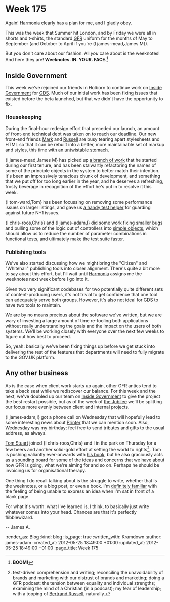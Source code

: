 Week 175
=========

Again! [Harmonia][] clearly has a plan for me, and I gladly obey.

This was the week that Summer hit London, and by Friday we were all in shorts and t-shirts, the standard [GFR](/) uniform for the months of May to September (and October to April if you're {l james-mead,James M}).

But *you* don't care about our fashion. All *you* care about is the weeknotes! And here they are! **Weeknotes. IN. YOUR. FACE.[^boom]**

Inside Government
------

This week we've rejoined our friends in Holborn to continue work on [Inside Government][] for [GDS][]. Much of our initial work has been fixing issues that existed before the beta launched, but that we didn't have the opportunity to fix.

### Housekeeping

During the final-hour redesign effort that preceded our launch, an amount of front-end technical debt was taken on to reach our deadline. Our new front-end friends [Mark](http://mhurrell.co.uk/) and [Russell](https://twitter.com/russellthorn) are busy tearing apart stylesheets and HTML so that it can be rebuilt into a better, more maintainable set of markup and styles, this time [with an untwistable stomach](http://www.snpp.com/episodes/8F17.html).

{l james-mead,James M} has picked up [a branch of work](https://github.com/alphagov/whitehall/compare/89bb4a959dfa2c9567c48b33f01384878e17d4b1...0b0734285f6b9bd0350a46d2de978dd59db97440) that he started during our first tenure, and has been stalwartly refactoring the names of some of the principle objects in the system to better match their intention. It's been an impressively tenacious chunk of development, and something that we put off for too long earlier in the year, and he deserves a refreshing, frosty beverage in recognition of the effort he's put in to resolve it this week.

{l tom-ward,Tom} has been focussing on removing some performance issues on larger listings, and gave us [a handy test helper](https://github.com/alphagov/whitehall/commit/1d393945af0525c92d25b75b9e1b614b9f78596f#L5R18) for guarding against future N+1 issues.

{l chris-roos,Chris} and {l james-adam,I} did some work fixing smaller bugs and pulling some of the logic out of controllers into [simple objects](https://github.com/alphagov/whitehall/commit/e9f82fae580e379c3c18f2605dfd38dfb1f530ef), which should allow us to reduce the number of parameter combinations in functional tests, and ultimately make the test suite faster.

### Publishing tools

We've also started discussing how we might bring the "Citizen" and "Whitehall" publishing tools into closer alignment. There's quite a bit more to say about this effort, but I'll wait until [Harmonia][] assigns me the weeknotes next week before I go into it.

Given two very significant codebases for two potentially quite different sets of content-producing users, it's not trivial to get confidence that one tool can adequately serve both groups. However, it's also not ideal for [GDS][] to have two tools to maintain.

We are by no means precious about the software we've written, but we are wary of investing a large amount of time re-tooling both applications without really understanding the goals and the impact on the users of both systems. We'll be working closely with everyone over the next few weeks to figure out how best to proceed.

So, yeah: basically we've been fixing things up before we get stuck into delivering the rest of the features that departments will need to fully migrate to the GOV.UK platform.


Any other business
----

As is the case when client work starts up again, other GFR antics tend to take a back seat while we rediscover our balance. For this week and the next, we've doubled up our team on [Inside Government][] to give the project the best restart possible, but as of the week of [the Jubilee](http://www.direct.gov.uk/en/Nl1/Newsroom/Features/DG_WP200687) we'll be splitting our focus more evenly between client and internal projects.

{l james-adam,I} got a phone call on Wednesday that will hopefully lead to some interesting news about [Printer][] that we can mention soon. Also, Wednesday was my birthday; feel free to send tributes and gifts to the usual address, as always.

[Tom Stuart](http://experthuman.com) joined {l chris-roos,Chris} and I in the park on Thursday for a few beers and another solid-gold effort at setting the world to rights[^topics]. Tom is pushing valiantly ever-onwards with [his book](http://experthuman.com/computation-book), but he also graciously acts as a sounding board for some of the ideas and concerns that we have about how GFR is going, what we're aiming for and so on. Perhaps he should be invoicing us for organisational therapy.

One thing I do recall talking about is the struggle to write, whether that is the weeknotes, or a blog post, or even a book. I'm [definitely familiar](http://scholar.google.co.uk/scholar?cluster=13419125528182239712&hl=en&as_sdt=0,5&sciodt=0,5) with the feeling of being unable to express an idea when I'm sat in front of a blank page.

For what it's worth: what I've learned is, I think, to basically just write whatever comes into your head. Chances are that it's perfectly flibblewizard.

-- James A.

[^boom]: **BOOM!**
[^topics]: test-driven comprehension and writing; reconciling the unavoidability of brands and marketing with our distrust of brands and marketing; doing a GFR podcast; the tension between equality and individual strengths; examining the mind of a Christian (in a podcast); my fear of leadership; with a topping of [Bertrand Russell][], naturally.

[Harmonia]: http://github.com/freerange/harmonia
[Inside Government]: /inside-government
[GDS]: http://digital.cabinetoffice.gov.uk
[Bertrand Russell]: https://gist.github.com/2759123
[Printer]: /printer

:render_as: Blog
:kind: blog
:is_page: true
:written_with: Kramdown
:author: james-adam
:created_at: 2012-05-25 18:49:00 +01:00
:updated_at: 2012-05-25 18:49:00 +01:00
:page_title: Week 175